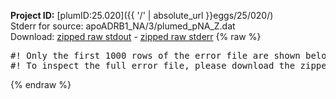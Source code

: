 **Project ID:** [plumID:25.020]({{ '/' | absolute_url }}eggs/25/020/)  
Stderr for source:  apoADRB1_NA/3/plumed_pNA_Z.dat   
Download: [zipped raw stdout](plumed_pNA_Z.dat.plumed_master.stdout.txt.zip) - [zipped raw stderr](plumed_pNA_Z.dat.plumed_master.stderr.txt.zip) 
{% raw %}
<pre>
#! Only the first 1000 rows of the error file are shown below
#! To inspect the full error file, please download the zipped raw stderr file above
</pre>
{% endraw %}
